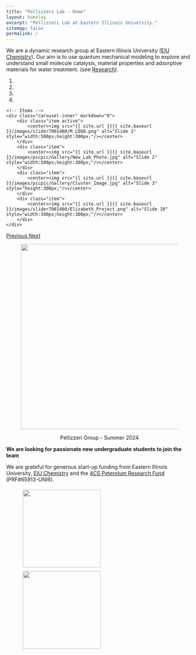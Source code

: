 ```yaml
---
title: "Pellizzeri Lab - Home"
layout: homelay
excerpt: "Pellizzeri Lab at Eastern Illinois University."
sitemap: false
permalink: /
---
```


We are a dynamic research group at Eastern Illinois University ([EIU Chemistry](https://www.eiu.edu/eiuchem/)). Our aim is to use quantum mechanical modeling to explore and understand small molecule catalysis, material properties and adsorptive materials for water treatment. (see [Research](research)).

<div markdown="0" id="carousel" class="carousel slide" data-ride="carousel" data-interval="5000" data-pause="hover" >
    <!-- Menu -->
    <ol class="carousel-indicators">
        <li data-target="#carousel" data-slide-to="0" class="active"></li>
        <li data-target="#carousel" data-slide-to="1"></li>
        <li data-target="#carousel" data-slide-to="2"></li>
        <li data-target="#carousel" data-slide-to="3"></li>        
    </ol>

    <!-- Items -->
    <div class="carousel-inner" markdown="0">
        <div class="item active">
            <center><img src="{{ site.url }}{{ site.baseurl }}/images/slider7001400/M_LOGO.png" alt="Slide 1" style="width:500px;height:300px;"/></center>
        </div>
        <div class="item">
            <center><img src="{{ site.url }}{{ site.baseurl }}/images/picpic/Gallery/New_Lab_Photo.jpg" alt="Slide 2" style="width:500px;height:300px;"/></center>
        </div>
        <div class="item">
            <center><img src="{{ site.url }}{{ site.baseurl }}/images/picpic/Gallery/Cluster_Image.jpg" alt="Slide 3" style="height:300px;"/></center>
        </div>
        <div class="item">
            <center><img src="{{ site.url }}{{ site.baseurl }}/images/slider7001400/Elizabeth_Project.png" alt="Slide 10" style="width:340px;height:300px;"/></center>
        </div>
    </div>

  <a class="left carousel-control" href="#carousel" role="button" data-slide="prev">
    <span class="glyphicon glyphicon-chevron-left" aria-hidden="true"></span>
    <span class="sr-only">Previous</span>
  </a>
  <a class="right carousel-control" href="#carousel" role="button" data-slide="next">
    <span class="glyphicon glyphicon-chevron-right" aria-hidden="true"></span>
    <span class="sr-only">Next</span>
  </a>
</div>

<figure class="img-responsive center-block">
  <center><img src="{{ site.url }}{{ site.baseurl }}/images/picpic/Gallery/Lab_Lunch_Summer_24.png" style="width: 500px;"></center>
</figure>

<center>Pellizzeri Group - Summer 2024</center>

 **We are looking for passionate new undergraduate students to join the team**

We are grateful for generous start-up funding from Eastern Illinois University, [EIU Chemistry](https://www.eiu.edu/eiuchem/) and the [ACS Peterolum Research Fund](https://www.acs.org/funding/grants/petroleum-research-fund.html) (PRF#65913-UNI6).

<figure class="img-responsive center-block">
  <div class="row">
    <div class="column">
      <img src="{{ site.url }}{{ site.baseurl }}/images/logopic/EIUSquare2Color.png" style="width: 210px; margin:5px;">
    </div>
    <div class="column">
      <img src="{{ site.url }}{{ site.baseurl }}/images/logopic/PRF-Logo-08.jpg" style="width: 210px; margin:5px;">
    </div>
  </div>
</figure>